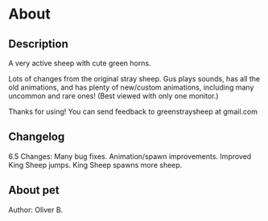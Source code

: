 # About

## Description
A very active sheep with cute green horns.

Lots of changes from the original stray sheep.
Gus plays sounds, has all the old animations, and has plenty of new/custom animations, including many uncommon and rare ones!
(Best viewed with only one monitor.)

Thanks for using!
You can send feedback to
greenstraysheep at gmail.com

## Changelog
6.5 Changes:
Many bug fixes.
Animation/spawn improvements.
Improved King Sheep jumps.
King Sheep spawns more sheep.

## About pet
Author: Oliver B.
